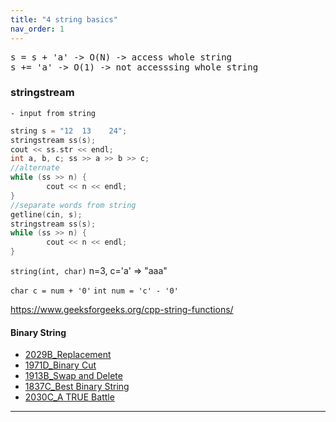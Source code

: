 ```yaml
---
title: "4 string basics"
nav_order: 1
---
```



<pre>
s = s + 'a' -> O(N) -> access whole string
s += 'a' -> O(1) -> not accesssing whole string
</pre>

### stringstream

    - input from string

```cpp
string s = "12  13    24";
stringstream ss(s);
cout << ss.str << endl;
int a, b, c; ss >> a >> b >> c;
//alternate
while (ss >> n) {
        cout << n << endl;
}
//separate words from string
getline(cin, s);
stringstream ss(s);
while (ss >> n) {
        cout << n << endl;
}
```

<code>string(int, char)</code> n=3, c='a' => "aaa"

<code>char c = num + '0'</code>
<code>int num = 'c' - '0'</code>

https://www.geeksforgeeks.org/cpp-string-functions/

#### Binary String

- [2029B_Replacement]()
- [1971D_Binary Cut]()
- [1913B_Swap and Delete]()
- [1837C_Best Binary String]()
- [2030C_A TRUE Battle]()

---
